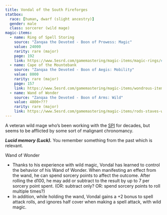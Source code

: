 ```yaml
---
title: Vondal of the South Fireforges
statbox:
  race: [human, dwarf (slight ancestry)]
  gender: male
  class: sorcerer (wild mage)
magic-items:
  - name: Ring of Spell Storing
    source: "Zanqaa the Devoted - Boon of Prowess: Magic"
    value: 24000
    rarity: rare (major)
    page: 192
    link: https://www.5esrd.com/gamemastering/magic-items/magic-rings/#Ring_of_Spell_Storing
  - name: Cape of the Mountebank
    source: "Zanqaa the Devoted - Boon of Aegis: Mobility"
    value: 8000
    rarity: rare (major)
    page: 157
    link: https://www.5esrd.com/gamemastering/magic-items/wondrous-items/#Cape_of_the_Mountebank
  - name: Wand of Wonder
    source: "Zanqaa the Devoted - Boon of Arms: Wild"
    value: 4800+???
    rarity: rare (major)
    link: https://www.5esrd.com/gamemastering/magic-items/rods-staves-wands#Wand_of_Wonder
---
```


A veteran wild mage who’s been working with the [SPI](../orgs/spi) for decades,
but seems to be afflicted by some sort of malignant chronomancy.

***Lucid memory (Luck).*** You remember something from the past which is relevant.

Wand of Wonder
* Thanks to his experience with wild magic, Vondal has learned to control the
  behavior of his Wand of Wonder. When manifesting an effect from the wand, he
  can spend sorcery points to affect the outcome. After rolling the d100, he
  may add or subtract to the result by up to 7 per sorcery point spent.
  (OR: subtract only? OR: spend sorcery points to roll multiple times?)
* In addition, while holding the wand, Vondal gains a +2 bonus to spell attack
  rolls, and ignores half cover when making a spell attack, with wild magic.
